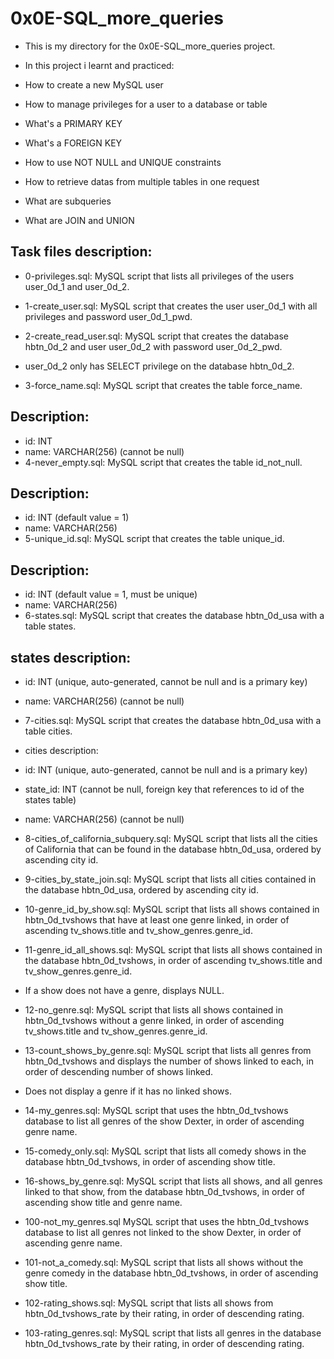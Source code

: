 # 0x0E-SQL_more_queries
- This is my directory for the 0x0E-SQL_more_queries project.
- In this project i learnt and practiced:

- How to create a new MySQL user
- How to manage privileges for a user to a database or table
- What's a PRIMARY KEY
- What's a FOREIGN KEY
- How to use NOT NULL and UNIQUE constraints
- How to retrieve datas from multiple tables in one request
- What are subqueries
- What are JOIN and UNION
## Task files description:
- 0-privileges.sql: MySQL script that lists all privileges of the users user_0d_1 and user_0d_2.

- 1-create_user.sql: MySQL script that creates the user user_0d_1 with all privileges and password user_0d_1_pwd.

- 2-create_read_user.sql: MySQL script that creates the database hbtn_0d_2 and user user_0d_2 with password user_0d_2_pwd.

- user_0d_2 only has SELECT privilege on the database hbtn_0d_2.

- 3-force_name.sql: MySQL script that creates the table force_name.

## Description:

- id: INT
- name: VARCHAR(256) (cannot be null)
- 4-never_empty.sql: MySQL script that creates the table id_not_null.

## Description:

- id: INT (default value = 1)
- name: VARCHAR(256)
- 5-unique_id.sql: MySQL script that creates the table unique_id.

## Description:

- id: INT (default value = 1, must be unique)
- name: VARCHAR(256)
- 6-states.sql: MySQL script that creates the database hbtn_0d_usa with a table states.

## states description:

- id: INT (unique, auto-generated, cannot be null and is a primary key)
- name: VARCHAR(256) (cannot be null)
- 7-cities.sql: MySQL script that creates the database hbtn_0d_usa with a table cities.

- cities description:

- id: INT (unique, auto-generated, cannot be null and is a primary key)
- state_id: INT (cannot be null, foreign key that references to id of the states table)
- name: VARCHAR(256) (cannot be null)
- 8-cities_of_california_subquery.sql: MySQL script that lists all the cities of California that can be found in the database hbtn_0d_usa, ordered by ascending city id.

- 9-cities_by_state_join.sql: MySQL script that lists all cities contained in the database hbtn_0d_usa, ordered by ascending city id.

- 10-genre_id_by_show.sql: MySQL script that lists all shows contained in hbtn_0d_tvshows that have at least one genre linked, in order of ascending tv_shows.title and tv_show_genres.genre_id.

- 11-genre_id_all_shows.sql: MySQL script that lists all shows contained in the database hbtn_0d_tvshows, in order of ascending tv_shows.title and tv_show_genres.genre_id.

- If a show does not have a genre, displays NULL.

- 12-no_genre.sql: MySQL script that lists all shows contained in hbtn_0d_tvshows without a genre linked, in order of ascending tv_shows.title and tv_show_genres.genre_id.

- 13-count_shows_by_genre.sql: MySQL script that lists all genres from hbtn_0d_tvshows and displays the number of shows linked to each, in order of descending number of shows linked.

- Does not display a genre if it has no linked shows.

- 14-my_genres.sql: MySQL script that uses the hbtn_0d_tvshows database to list all genres of the show Dexter, in order of ascending genre name.

- 15-comedy_only.sql: MySQL script that lists all comedy shows in the database hbtn_0d_tvshows, in order of ascending show title.

- 16-shows_by_genre.sql: MySQL script that lists all shows, and all genres linked to that show, from the database hbtn_0d_tvshows, in order of ascending show title and genre name.

- 100-not_my_genres.sql MySQL script that uses the hbtn_0d_tvshows database to list all genres not linked to the show Dexter, in order of ascending genre name.

- 101-not_a_comedy.sql: MySQL script that lists all shows without the genre comedy in the database hbtn_0d_tvshows, in order of ascending show title.

- 102-rating_shows.sql: MySQL script that lists all shows from hbtn_0d_tvshows_rate by their rating, in order of descending rating.

- 103-rating_genres.sql: MySQL script that lists all genres in the database hbtn_0d_tvshows_rate by their rating, in order of descending rating.
